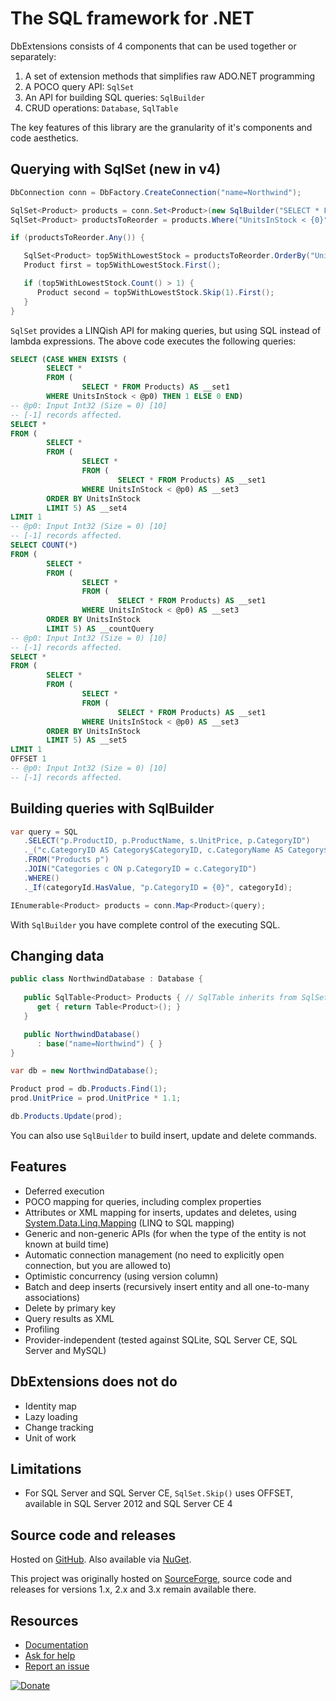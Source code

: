 The SQL framework for .NET
=============================================================================== 
DbExtensions consists of 4 components that can be used together 
or separately: 

1. A set of extension methods that simplifies raw ADO.NET programming
2. A POCO query API: `SqlSet`
3. An API for building SQL queries: `SqlBuilder`
4. CRUD operations: `Database`, `SqlTable`

The key features of this library are the granularity of it's components and code aesthetics.

Querying with SqlSet (new in v4)
--------------------------------
```csharp
DbConnection conn = DbFactory.CreateConnection("name=Northwind");

SqlSet<Product> products = conn.Set<Product>(new SqlBuilder("SELECT * FROM Products"));
SqlSet<Product> productsToReorder = products.Where("UnitsInStock < {0}", 10);

if (productsToReorder.Any()) {

   SqlSet<Product> top5WithLowestStock = productsToReorder.OrderBy("UnitsInStock").Take(5);
   Product first = top5WithLowestStock.First();

   if (top5WithLowestStock.Count() > 1) {
      Product second = top5WithLowestStock.Skip(1).First();
   }
}
```
`SqlSet` provides a LINQish API for making queries, but using SQL instead of lambda expressions. The above code executes the following queries:

```sql
SELECT (CASE WHEN EXISTS (
        SELECT *
        FROM (
                SELECT * FROM Products) AS __set1
        WHERE UnitsInStock < @p0) THEN 1 ELSE 0 END)
-- @p0: Input Int32 (Size = 0) [10]
-- [-1] records affected.
SELECT *
FROM (
        SELECT *
        FROM (
                SELECT *
                FROM (
                        SELECT * FROM Products) AS __set1
                WHERE UnitsInStock < @p0) AS __set3
        ORDER BY UnitsInStock
        LIMIT 5) AS __set4
LIMIT 1
-- @p0: Input Int32 (Size = 0) [10]
-- [-1] records affected.
SELECT COUNT(*)
FROM (
        SELECT *
        FROM (
                SELECT *
                FROM (
                        SELECT * FROM Products) AS __set1
                WHERE UnitsInStock < @p0) AS __set3
        ORDER BY UnitsInStock
        LIMIT 5) AS __countQuery
-- @p0: Input Int32 (Size = 0) [10]
-- [-1] records affected.
SELECT *
FROM (
        SELECT *
        FROM (
                SELECT *
                FROM (
                        SELECT * FROM Products) AS __set1
                WHERE UnitsInStock < @p0) AS __set3
        ORDER BY UnitsInStock
        LIMIT 5) AS __set5
LIMIT 1
OFFSET 1
-- @p0: Input Int32 (Size = 0) [10]
-- [-1] records affected.
```

Building queries with SqlBuilder
--------------------------------
```csharp
var query = SQL
   .SELECT("p.ProductID, p.ProductName, s.UnitPrice, p.CategoryID")
   ._("c.CategoryID AS Category$CategoryID, c.CategoryName AS Category$CategoryName")
   .FROM("Products p")
   .JOIN("Categories c ON p.CategoryID = c.CategoryID")
   .WHERE()
   ._If(categoryId.HasValue, "p.CategoryID = {0}", categoryId);

IEnumerable<Product> products = conn.Map<Product>(query);
```
With `SqlBuilder` you have complete control of the executing SQL.

Changing data
-------------
```csharp
public class NorthwindDatabase : Database {
   
   public SqlTable<Product> Products { // SqlTable inherits from SqlSet
      get { return Table<Product>(); } 
   }

   public NorthwindDatabase() 
      : base("name=Northwind") { }
}

var db = new NorthwindDatabase();

Product prod = db.Products.Find(1);
prod.UnitPrice = prod.UnitPrice * 1.1;

db.Products.Update(prod);
```
You can also use `SqlBuilder` to build insert, update and delete commands.

Features
--------
- Deferred execution
- POCO mapping for queries, including complex properties
- Attributes or XML mapping for inserts, updates and deletes, using [System.Data.Linq.Mapping](http://msdn.microsoft.com/library/system.data.linq.mapping) (LINQ to SQL mapping)
- Generic and non-generic APIs (for when the type of the entity is not known at build time)
- Automatic connection management (no need to explicitly open connection, but you are allowed to)
- Optimistic concurrency (using version column)
- Batch and deep inserts (recursively insert entity and all one-to-many associations)
- Delete by primary key
- Query results as XML
- Profiling
- Provider-independent (tested against SQLite, SQL Server CE, SQL Server and MySQL)

DbExtensions does not do
------------------------
- Identity map
- Lazy loading
- Change tracking
- Unit of work

Limitations
-----------
- For SQL Server and SQL Server CE, `SqlSet.Skip()` uses OFFSET, available
  in SQL Server 2012 and SQL Server CE 4

Source code and releases
------------------------
Hosted on [GitHub](https://github.com/maxtoroq/DbExtensions). 
Also available via [NuGet](http://www.nuget.org/packages/DbExtensions).

This project was originally hosted on [SourceForge](https://sourceforge.net/projects/dbextensions/), source code and releases for
versions 1.x, 2.x and 3.x remain available there.

Resources
---------
- [Documentation](https://github.com/maxtoroq/DbExtensions/wiki)
- [Ask for help](http://sourceforge.net/p/dbextensions/discussion/)
- [Report an issue](https://github.com/maxtoroq/DbExtensions/issues)

<a href="https://github.com/maxtoroq/DbExtensions/wiki/Donate"><img src="http://maxtoroq.users.sourceforge.net/donate/paypal/btn_donate_SM.gif" alt="Donate"/></a>